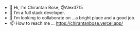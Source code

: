 - 👋 Hi, I’m Chirantan Bose, @Alex0715
- 👀 I’m a full stack developer.
- 💞️ I’m looking to collaborate on ...a bright place and a good job.
- 📫 How to reach me ... https://chirantanbose.vercel.app/

<!---
Alex0715/Alex0715 is a ✨ special ✨ repository because its `README.md` (this file) appears on your GitHub profile.
You can click the Preview link to take a look at your changes.
--->
